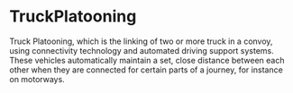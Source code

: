 # TruckPlatooning
Truck Platooning, which is the linking of two or more truck in a convoy, using connectivity technology and automated driving support systems. These vehicles automatically maintain a set, close distance between each other when they are connected for certain parts of a journey, for instance on motorways.

